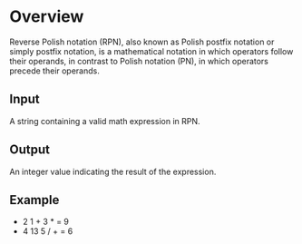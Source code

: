 # Overview

Reverse Polish notation (RPN), also known as Polish postfix notation or simply postfix notation, is a mathematical notation in which operators follow their operands, in contrast to Polish notation (PN), in which operators precede their operands.

## Input

A string containing a valid math expression in RPN.

## Output

An integer value indicating the result of the expression.

## Example

* 2 1 + 3 * = 9
* 4 13 5 / + = 6

